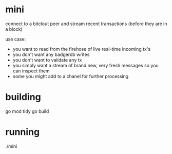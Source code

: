 # mini
connect to a bitclout peer and stream recent transactions (before they are in a block)

use case:

- you want to read from the firehose of live real-time incoming tx's
- you don't want any badgerdb writes
- you don't want to validate any tx
- you simply want a stream of brand new, very fresh messages so you can inspect them
- some you might add to a chanel for further processing

# building

go mod tidy
go build

# running

./mini

